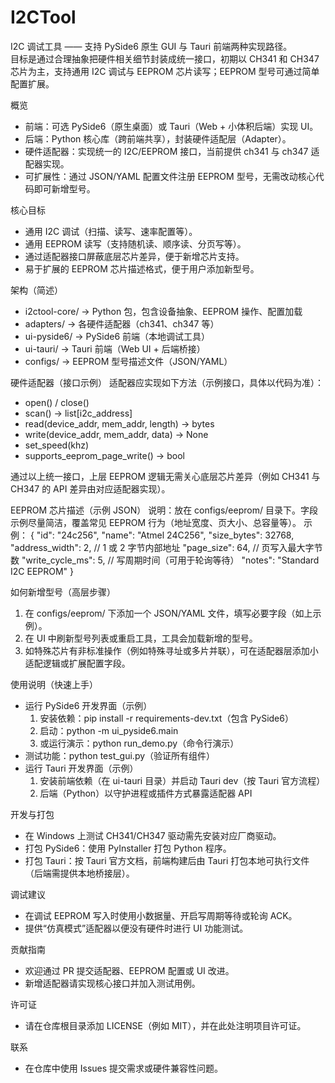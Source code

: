 # I2CTool

I2C 调试工具 —— 支持 PySide6 原生 GUI 与 Tauri 前端两种实现路径。  
目标是通过合理抽象把硬件相关细节封装成统一接口，初期以 CH341 和 CH347 芯片为主，支持通用 I2C 调试与 EEPROM 芯片读写；EEPROM 型号可通过简单配置扩展。

概览
- 前端：可选 PySide6（原生桌面）或 Tauri（Web + 小体积后端）实现 UI。
- 后端：Python 核心库（跨前端共享），封装硬件适配层（Adapter）。
- 硬件适配器：实现统一的 I2C/EEPROM 接口，当前提供 ch341 与 ch347 适配器实现。
- 可扩展性：通过 JSON/YAML 配置文件注册 EEPROM 型号，无需改动核心代码即可新增型号。

核心目标
- 通用 I2C 调试（扫描、读写、速率配置等）。
- 通用 EEPROM 读写（支持随机读、顺序读、分页写等）。
- 通过适配器接口屏蔽底层芯片差异，便于新增芯片支持。
- 易于扩展的 EEPROM 芯片描述格式，便于用户添加新型号。

架构（简述）
- i2ctool-core/    -> Python 包，包含设备抽象、EEPROM 操作、配置加载
- adapters/        -> 各硬件适配器（ch341、ch347 等）
- ui-pyside6/      -> PySide6 前端（本地调试工具）
- ui-tauri/        -> Tauri 前端（Web UI + 后端桥接）
- configs/         -> EEPROM 型号描述文件（JSON/YAML）

硬件适配器（接口示例）
适配器应实现如下方法（示例接口，具体以代码为准）：
- open() / close()
- scan() -> list[i2c_address]
- read(device_addr, mem_addr, length) -> bytes
- write(device_addr, mem_addr, data) -> None
- set_speed(khz)
- supports_eeprom_page_write() -> bool

通过以上统一接口，上层 EEPROM 逻辑无需关心底层芯片差异（例如 CH341 与 CH347 的 API 差异由对应适配器实现）。

EEPROM 芯片描述（示例 JSON）
说明：放在 configs/eeprom/ 目录下。字段示例尽量简洁，覆盖常见 EEPROM 行为（地址宽度、页大小、总容量等）。
示例：
{
  "id": "24c256",
  "name": "Atmel 24C256",
  "size_bytes": 32768,
  "address_width": 2,        // 1 或 2 字节内部地址
  "page_size": 64,          // 页写入最大字节数
  "write_cycle_ms": 5,      // 写周期时间（可用于轮询等待）
  "notes": "Standard I2C EEPROM"
}

如何新增型号（高层步骤）
1. 在 configs/eeprom/ 下添加一个 JSON/YAML 文件，填写必要字段（如上示例）。  
2. 在 UI 中刷新型号列表或重启工具，工具会加载新增的型号。  
3. 如特殊芯片有非标准操作（例如特殊寻址或多片并联），可在适配器层添加小适配逻辑或扩展配置字段。

使用说明（快速上手）
- 运行 PySide6 开发界面（示例）
  1. 安装依赖：pip install -r requirements-dev.txt（包含 PySide6）
  2. 启动：python -m ui_pyside6.main
  3. 或运行演示：python run_demo.py（命令行演示）
- 测试功能：python test_gui.py（验证所有组件）
- 运行 Tauri 开发界面（示例）
  1. 安装前端依赖（在 ui-tauri 目录）并启动 Tauri dev（按 Tauri 官方流程）
  2. 后端（Python）以守护进程或插件方式暴露适配器 API

开发与打包
- 在 Windows 上测试 CH341/CH347 驱动需先安装对应厂商驱动。  
- 打包 PySide6：使用 PyInstaller 打包 Python 程序。  
- 打包 Tauri：按 Tauri 官方文档，前端构建后由 Tauri 打包本地可执行文件（后端需提供本地桥接层）。

调试建议
- 在调试 EEPROM 写入时使用小数据量、开启写周期等待或轮询 ACK。  
- 提供“仿真模式”适配器以便没有硬件时进行 UI 功能测试。

贡献指南
- 欢迎通过 PR 提交适配器、EEPROM 配置或 UI 改进。  
- 新增适配器请实现核心接口并加入测试用例。

许可证
- 请在仓库根目录添加 LICENSE（例如 MIT），并在此处注明项目许可证。

联系
- 在仓库中使用 Issues 提交需求或硬件兼容性问题。
